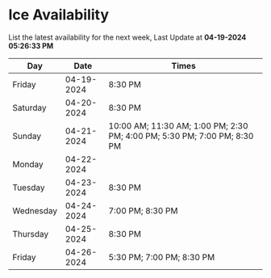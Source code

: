 # Ice Availability

List the latest availability for the next week, Last Update at **04-19-2024 05:26:33 PM**

| Day         | Date        | Times       |
| ----------- | ----------- | ----------- |
|Friday|04-19-2024|8:30 PM|
|Saturday|04-20-2024|8:30 PM|
|Sunday|04-21-2024|10:00 AM; 11:30 AM; 1:00 PM; 2:30 PM; 4:00 PM; 5:30 PM; 7:00 PM; 8:30 PM|
|Monday|04-22-2024||
|Tuesday|04-23-2024|8:30 PM|
|Wednesday|04-24-2024|7:00 PM; 8:30 PM|
|Thursday|04-25-2024|8:30 PM|
|Friday|04-26-2024|5:30 PM; 7:00 PM; 8:30 PM|

